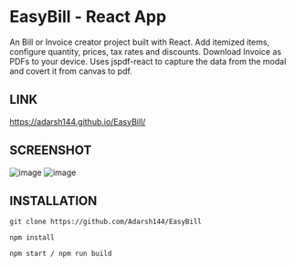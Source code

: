 # EasyBill - React App

An Bill or Invoice creator project built with React. Add itemized items, configure quantity, prices, tax rates and discounts. Download Invoice as PDFs to your device. Uses jspdf-react to capture the data from the modal and covert it from canvas to pdf.

## LINK 

https://adarsh144.github.io/EasyBill/

## SCREENSHOT
![image](https://github.com/user-attachments/assets/75ed996f-dc84-44ef-a90b-22e3c0202686)
![image](https://github.com/user-attachments/assets/3906b832-2512-47eb-9fe9-762438ec03d1)


## INSTALLATION
```
git clone https://github.com/Adarsh144/EasyBill

npm install

npm start / npm run build
```
